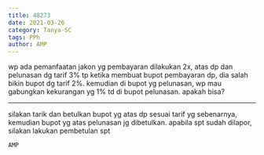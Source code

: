 ```yaml
---
title: 48273
date: 2021-03-26
category: Tanya-SC
tags: PPh
author: AMP
---
```


wp ada pemanfaatan jakon yg pembayaran dilakukan 2x, atas dp dan pelunasan dg tarif 3% tp ketika membuat bupot pembayaran dp, dia salah bikin bupot dg tarif 2%. kemudian di bupot yg pelunasan, wp mau gabungkan kekurangan yg 1% td di bupot pelunasan. apakah bisa?

---

silakan tarik dan betulkan bupot yg atas dp sesuai tarif yg sebenarnya, kemudian bupot yg atas pelunasan jg dibetulkan. apabila spt sudah dilapor, silakan lakukan pembetulan spt

`AMP`
